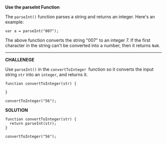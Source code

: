 **Use the parseInt Function**

The `parseInt()` function parses a string and returns an integer. Here's an example:

`var a = parseInt("007");`

The above function converts the string "007" to an integer 7. If the first character in the string can't be converted into a number, then it returns `NaN`.

---------------------

**CHALLENEGE**

Use `parseInt()` in the `convertToInteger `function so it converts the input string `str` into an `integer`, and returns it.

```
function convertToInteger(str) {
  
}

convertToInteger("56");
```

**SOLUTION**

```
function convertToInteger(str) {
  return parseInt(str);
}

convertToInteger("56");
```
